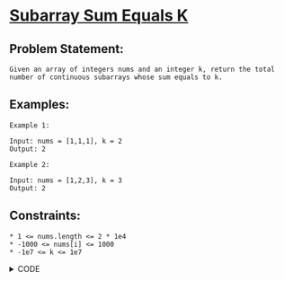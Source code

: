 # [Subarray Sum Equals K](https://leetcode.com/problems/subarray-sum-equals-k/)

## Problem Statement:

```
Given an array of integers nums and an integer k, return the total number of continuous subarrays whose sum equals to k.
```

## Examples:

```
Example 1:

Input: nums = [1,1,1], k = 2
Output: 2

Example 2:

Input: nums = [1,2,3], k = 3
Output: 2
```

## Constraints:

```
* 1 <= nums.length <= 2 * 1e4
* -1000 <= nums[i] <= 1000
* -1e7 <= k <= 1e7
```


<details>
  <summary> CODE </summary>
  
  ```cpp

class Solution {
public:
    int subarraySum(vector<int>& v, int k) {
        
        int n = v.size();
        int cur = 0;
        unordered_map<int, int> mp;
        mp[0]++;
        int ans = 0;
        
        for(int i = 0; i < n; i++) {
            cur += v[i];
            int need = cur - k;
            ans += mp[need];
            mp[cur]++;
        }
        return ans;
    }
};
  
  ```
  
</details>